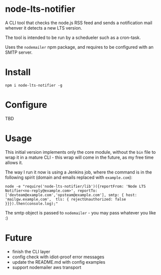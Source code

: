 # node-lts-notifier

A CLI tool that checks the node.js RSS feed and sends a notification mail whenver it detects a new LTS version.

The tool is intended to be run by a schedueler such as a cron-task.

Uses the `nodemailer` npm package, and requires to be configured with an SMTP server.

# Install
```
npm i node-lts-notifier -g
```

# Configure

TBD

# Usage

This initial version implements only the core module, without the `bin` file to wrap it in a mature CLI - this wrap will come in the future, as my free time allows it.

The way I run it now is using a Jenkins job, where the command is in the following spirit (domain and emails replaced with `example.com`):

```
node -e "require('node-lts-notifier/lib')({reportFrom: 'Node LTS Notifier<no-reply@example.com>', reportTo: ['devteam@example.com','opsteam@example.com'], smtp: { host: 'mailgw.example.com',  tls: { rejectUnauthorized: false }}}).then(console.log);"
```

The smtp object is passed to `nodemailer` - you may pass whatever you like :)


# Future
 - finish the CLI layer 
 - config check with idiot-proof error messages
 - update the README.md with config examples
 - support nodemailer aws transport
